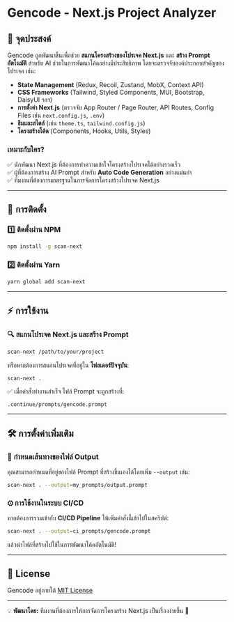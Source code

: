 # Gencode - Next.js Project Analyzer

## 📌 จุดประสงค์
Gencode ถูกพัฒนาขึ้นเพื่อช่วย **สแกนโครงสร้างของโปรเจค Next.js** และ **สร้าง Prompt อัตโนมัติ** สำหรับ AI ช่วยในการพัฒนาโค้ดอย่างมีประสิทธิภาพ โดยจะตรวจจับองค์ประกอบสำคัญของโปรเจค เช่น:

- **State Management** (Redux, Recoil, Zustand, MobX, Context API)
- **CSS Frameworks** (Tailwind, Styled Components, MUI, Bootstrap, DaisyUI ฯลฯ)
- **การตั้งค่า Next.js** (ตรวจจับ App Router / Page Router, API Routes, Config Files เช่น `next.config.js`, `.env`)
- **ธีมและสไตล์** (เช่น `theme.ts`, `tailwind.config.js`)
- **โครงสร้างโค้ด** (Components, Hooks, Utils, Styles)

### เหมาะกับใคร?
✅ นักพัฒนา Next.js ที่ต้องการทำความเข้าใจโครงสร้างโปรเจคได้อย่างรวดเร็ว  
✅ ผู้ที่ต้องการสร้าง AI Prompt สำหรับ **Auto Code Generation** อย่างแม่นยำ  
✅ ทีมงานที่ต้องการมาตรฐานในการจัดการโครงสร้างโปรเจค Next.js  

---

## 🚀 การติดตั้ง

### 1️⃣ **ติดตั้งผ่าน NPM**
```sh
npm install -g scan-next
```

### 2️⃣ **ติดตั้งผ่าน Yarn**
```sh
yarn global add scan-next
```

---

## ⚡ การใช้งาน

### 🔍 **สแกนโปรเจค Next.js และสร้าง Prompt**
```sh
scan-next /path/to/your/project
```
หรือหากต้องการสแกนโปรเจคที่อยู่ใน **โฟลเดอร์ปัจจุบัน**:
```sh
scan-next .
```

✅ เมื่อคำสั่งทำงานสำเร็จ ไฟล์ Prompt จะถูกสร้างที่:  
```
.continue/prompts/gencode.prompt
```

---

## 🛠️ การตั้งค่าเพิ่มเติม

### 🔧 **กำหนดเส้นทางของไฟล์ Output**
คุณสามารถกำหนดที่อยู่ของไฟล์ Prompt ที่สร้างขึ้นเองได้โดยเพิ่ม `--output` เช่น:
```sh
scan-next . --output=my_prompts/output.prompt
```

### ⚙ **การใช้งานในระบบ CI/CD**
หากต้องการรวมเข้ากับ **CI/CD Pipeline** ให้เพิ่มคำสั่งนี้เข้าไปในสคริปต์:
```sh
scan-next . --output=ci_prompts/gencode.prompt
```
แล้วนำไฟล์ที่สร้างไปใช้ในการพัฒนาโค้ดอัตโนมัติ!

---

## 📜 License
Gencode อยู่ภายใต้ [MIT License](LICENSE)

---

💡 **พัฒนาโดย:** ทีมงานที่ต้องการให้การจัดการโครงสร้าง Next.js เป็นเรื่องง่ายขึ้น 🎯